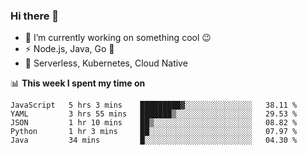 ### Hi there 👋

<!--
**nodejh/nodejh** is a ✨ _special_ ✨ repository because its `README.md` (this file) appears on your GitHub profile.

Here are some ideas to get you started:

- 🔭 I’m currently working on ...
- 🌱 I’m currently learning ...
- 👯 I’m looking to collaborate on ...
- 🤔 I’m looking for help with ...
- 💬 Ask me about ...
- 📫 How to reach me: ...
- 😄 Pronouns: ...
- ⚡ Fun fact: ...
-->

- 🔭 I’m currently working on something cool :wink:
- ⚡ Node.js, Java, Go :thought_balloon:
- 🤖 Serverless, Kubernetes, Cloud Native

📊 **This week I spent my time on**

<!--START_SECTION:waka-->
```text
JavaScript   5 hrs 3 mins    █████████▓░░░░░░░░░░░░░░░   38.11 % 
YAML         3 hrs 55 mins   ███████▒░░░░░░░░░░░░░░░░░   29.53 % 
JSON         1 hr 10 mins    ██▒░░░░░░░░░░░░░░░░░░░░░░   08.82 % 
Python       1 hr 3 mins     ██░░░░░░░░░░░░░░░░░░░░░░░   07.97 % 
Java         34 mins         █░░░░░░░░░░░░░░░░░░░░░░░░   04.30 % 
```
<!--END_SECTION:waka-->


<!--
:traffic_light: **Visitors**

![visitors](https://visitor-badge.glitch.me/badge?page_id=nodejh.nodejh)
-->
